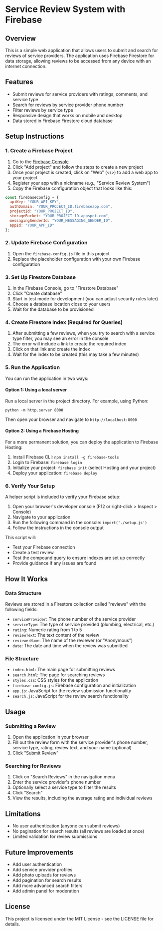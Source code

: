 # Service Review System with Firebase

## Overview
This is a simple web application that allows users to submit and search for reviews of service providers. The application uses Firebase Firestore for data storage, allowing reviews to be accessed from any device with an internet connection.

## Features
- Submit reviews for service providers with ratings, comments, and service type
- Search for reviews by service provider phone number
- Filter reviews by service type
- Responsive design that works on mobile and desktop
- Data stored in Firebase Firestore cloud database

## Setup Instructions

### 1. Create a Firebase Project
1. Go to the [Firebase Console](https://console.firebase.google.com/)
2. Click "Add project" and follow the steps to create a new project
3. Once your project is created, click on "Web" (</>) to add a web app to your project
4. Register your app with a nickname (e.g., "Service Review System")
5. Copy the Firebase configuration object that looks like this:

```javascript
const firebaseConfig = {
  apiKey: "YOUR_API_KEY",
  authDomain: "YOUR_PROJECT_ID.firebaseapp.com",
  projectId: "YOUR_PROJECT_ID",
  storageBucket: "YOUR_PROJECT_ID.appspot.com",
  messagingSenderId: "YOUR_MESSAGING_SENDER_ID",
  appId: "YOUR_APP_ID"
};
```

### 2. Update Firebase Configuration
1. Open the `firebase-config.js` file in this project
2. Replace the placeholder configuration with your own Firebase configuration

### 3. Set Up Firestore Database
1. In the Firebase Console, go to "Firestore Database"
2. Click "Create database"
3. Start in test mode for development (you can adjust security rules later)
4. Choose a database location close to your users
5. Wait for the database to be provisioned

### 4. Create Firestore Index (Required for Queries)
1. After submitting a few reviews, when you try to search with a service type filter, you may see an error in the console
2. The error will include a link to create the required index
3. Click on that link and create the index
4. Wait for the index to be created (this may take a few minutes)

### 5. Run the Application
You can run the application in two ways:

#### Option 1: Using a local server
Run a local server in the project directory. For example, using Python:

```
python -m http.server 8000
```

Then open your browser and navigate to `http://localhost:8000`

#### Option 2: Using a Firebase Hosting
For a more permanent solution, you can deploy the application to Firebase Hosting:

1. Install Firebase CLI: `npm install -g firebase-tools`
2. Login to Firebase: `firebase login`
3. Initialize your project: `firebase init` (select Hosting and your project)
4. Deploy your application: `firebase deploy`

### 6. Verify Your Setup
A helper script is included to verify your Firebase setup:

1. Open your browser's developer console (F12 or right-click > Inspect > Console)
2. Navigate to your application
3. Run the following command in the console: `import('./setup.js')`
4. Follow the instructions in the console output

This script will:
- Test your Firebase connection
- Create a test review
- Test the compound query to ensure indexes are set up correctly
- Provide guidance if any issues are found

## How It Works

### Data Structure
Reviews are stored in a Firestore collection called "reviews" with the following fields:
- `serviceProvider`: The phone number of the service provider
- `serviceType`: The type of service provided (plumbing, electrical, etc.)
- `rating`: Numeric rating from 1 to 5
- `reviewText`: The text content of the review
- `reviewerName`: The name of the reviewer (or "Anonymous")
- `date`: The date and time when the review was submitted

### File Structure
- `index.html`: The main page for submitting reviews
- `search.html`: The page for searching reviews
- `styles.css`: CSS styles for the application
- `firebase-config.js`: Firebase configuration and initialization
- `app.js`: JavaScript for the review submission functionality
- `search.js`: JavaScript for the review search functionality

## Usage

### Submitting a Review
1. Open the application in your browser
2. Fill out the review form with the service provider's phone number, service type, rating, review text, and your name (optional)
3. Click "Submit Review"

### Searching for Reviews
1. Click on "Search Reviews" in the navigation menu
2. Enter the service provider's phone number
3. Optionally select a service type to filter the results
4. Click "Search"
5. View the results, including the average rating and individual reviews

## Limitations
- No user authentication (anyone can submit reviews)
- No pagination for search results (all reviews are loaded at once)
- Limited validation for review submissions

## Future Improvements
- Add user authentication
- Add service provider profiles
- Add photo uploads for reviews
- Add pagination for search results
- Add more advanced search filters
- Add admin panel for moderation

## License
This project is licensed under the MIT License - see the LICENSE file for details.